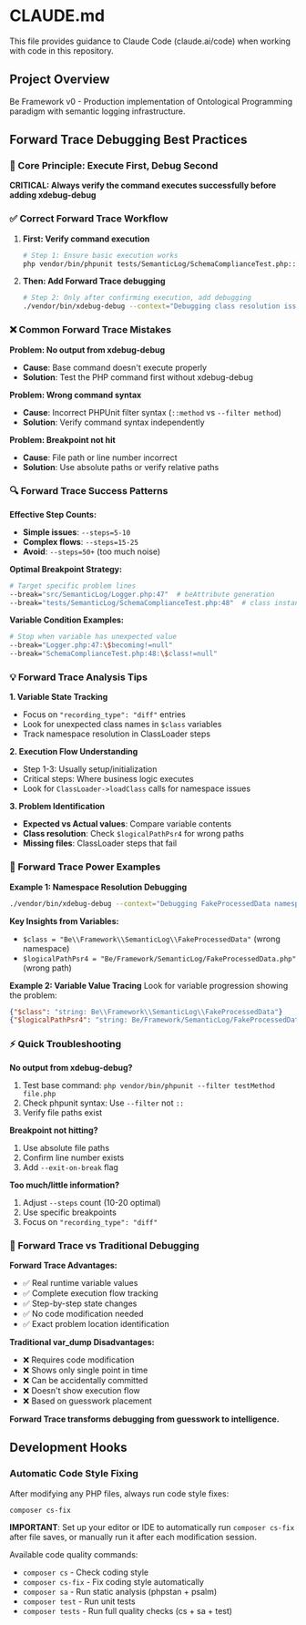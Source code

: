 # CLAUDE.md

This file provides guidance to Claude Code (claude.ai/code) when working with code in this repository.

## Project Overview

Be Framework v0 - Production implementation of Ontological Programming paradigm with semantic logging infrastructure.

## Forward Trace Debugging Best Practices

### 🎯 Core Principle: Execute First, Debug Second

**CRITICAL: Always verify the command executes successfully before adding xdebug-debug**

### ✅ Correct Forward Trace Workflow

1. **First: Verify command execution**
   ```bash
   # Step 1: Ensure basic execution works
   php vendor/bin/phpunit tests/SemanticLog/SchemaComplianceTest.php::testOpenContextSchemaCompliance
   ```

2. **Then: Add Forward Trace debugging**
   ```bash
   # Step 2: Only after confirming execution, add debugging
   ./vendor/bin/xdebug-debug --context="Debugging class resolution issues" --break="tests/SemanticLog/SchemaComplianceTest.php:48" --exit-on-break --steps=10 --json -- php vendor/bin/phpunit --filter testOpenContextSchemaCompliance tests/SemanticLog/SchemaComplianceTest.php
   ```

### ❌ Common Forward Trace Mistakes

**Problem: No output from xdebug-debug**
- **Cause**: Base command doesn't execute properly
- **Solution**: Test the PHP command first without xdebug-debug

**Problem: Wrong command syntax**
- **Cause**: Incorrect PHPUnit filter syntax (`::method` vs `--filter method`)
- **Solution**: Verify command syntax independently

**Problem: Breakpoint not hit**
- **Cause**: File path or line number incorrect
- **Solution**: Use absolute paths or verify relative paths

### 🔍 Forward Trace Success Patterns

**Effective Step Counts:**
- **Simple issues**: `--steps=5-10`  
- **Complex flows**: `--steps=15-25`
- **Avoid**: `--steps=50+` (too much noise)

**Optimal Breakpoint Strategy:**
```bash
# Target specific problem lines
--break="src/SemanticLog/Logger.php:47"  # beAttribute generation
--break="tests/SemanticLog/SchemaComplianceTest.php:48"  # class instantiation
```

**Variable Condition Examples:**
```bash
# Stop when variable has unexpected value
--break="Logger.php:47:\$becoming!=null"
--break="SchemaComplianceTest.php:48:\$class!=null"
```

### 💡 Forward Trace Analysis Tips

**1. Variable State Tracking**
- Focus on `"recording_type": "diff"` entries
- Look for unexpected class names in `$class` variables
- Track namespace resolution in ClassLoader steps

**2. Execution Flow Understanding**
- Step 1-3: Usually setup/initialization
- Critical steps: Where business logic executes
- Look for `ClassLoader->loadClass` calls for namespace issues

**3. Problem Identification**
- **Expected vs Actual values**: Compare variable contents
- **Class resolution**: Check `$logicalPathPsr4` for wrong paths  
- **Missing files**: ClassLoader steps that fail

### 🚀 Forward Trace Power Examples

**Example 1: Namespace Resolution Debugging**
```bash
./vendor/bin/xdebug-debug --context="Debugging FakeProcessedData namespace resolution" --break="tests/SemanticLog/SchemaComplianceTest.php:48" --exit-on-break --steps=10 --json -- php vendor/bin/phpunit --filter testOpenContextSchemaCompliance tests/SemanticLog/SchemaComplianceTest.php
```

**Key Insights from Variables:**
- `$class = "Be\\Framework\\SemanticLog\\FakeProcessedData"` (wrong namespace)
- `$logicalPathPsr4 = "Be/Framework/SemanticLog/FakeProcessedData.php"` (wrong path)

**Example 2: Variable Value Tracing**
Look for variable progression showing the problem:
```json
{"$class": "string: Be\\Framework\\SemanticLog\\FakeProcessedData"}
{"$logicalPathPsr4": "string: Be/Framework/SemanticLog/FakeProcessedData.php"}
```

### ⚡ Quick Troubleshooting

**No output from xdebug-debug?**
1. Test base command: `php vendor/bin/phpunit --filter testMethod file.php`
2. Check phpunit syntax: Use `--filter` not `::`
3. Verify file paths exist

**Breakpoint not hitting?**
1. Use absolute file paths
2. Confirm line number exists
3. Add `--exit-on-break` flag

**Too much/little information?**
1. Adjust `--steps` count (10-20 optimal)
2. Use specific breakpoints
3. Focus on `"recording_type": "diff"`

### 🎯 Forward Trace vs Traditional Debugging

**Forward Trace Advantages:**
- ✅ Real runtime variable values
- ✅ Complete execution flow tracking  
- ✅ Step-by-step state changes
- ✅ No code modification needed
- ✅ Exact problem location identification

**Traditional var_dump Disadvantages:**
- ❌ Requires code modification
- ❌ Shows only single point in time
- ❌ Can be accidentally committed
- ❌ Doesn't show execution flow
- ❌ Based on guesswork placement

**Forward Trace transforms debugging from guesswork to intelligence.**

## Development Hooks

### Automatic Code Style Fixing

After modifying any PHP files, always run code style fixes:

```bash
composer cs-fix
```

**IMPORTANT**: Set up your editor or IDE to automatically run `composer cs-fix` after file saves, or manually run it after each modification session.

Available code quality commands:
- `composer cs` - Check coding style  
- `composer cs-fix` - Fix coding style automatically
- `composer sa` - Run static analysis (phpstan + psalm)
- `composer test` - Run unit tests
- `composer tests` - Run full quality checks (cs + sa + test)